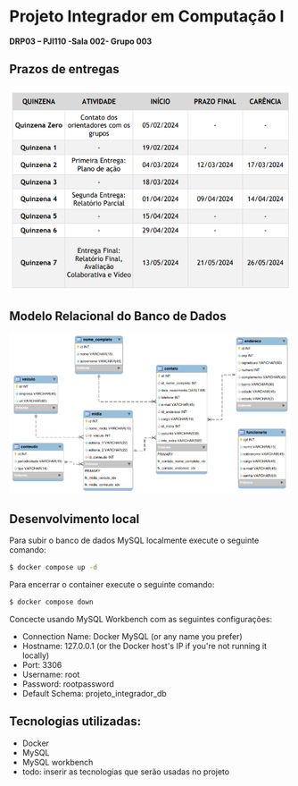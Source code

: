 # Projeto Integrador em Computação I
**DRP03 – PJI110 -Sala 002- Grupo 003**

## Prazos de entregas

![calendario](image/calendario.png)

## Modelo Relacional do Banco de Dados

![mr](image/diagrama_er_pi.png)


## Desenvolvimento local

Para subir o banco de dados MySQL localmente execute o seguinte comando:

```sh
$ docker compose up -d
```

Para encerrar o container execute o seguinte comando:

```sh
$ docker compose down
```

Concecte usando MySQL Workbench com as seguintes configurações:

* Connection Name: Docker MySQL (or any name you prefer) 
* Hostname: 127.0.0.1 (or the Docker host's IP if you're not running it locally)
* Port: 3306
* Username: root 
* Password: rootpassword 
* Default Schema: projeto_integrador_db

## Tecnologias utilizadas:

* Docker
* MySQL
* MySQL workbench
* todo: inserir as tecnologias que serão usadas no projeto

